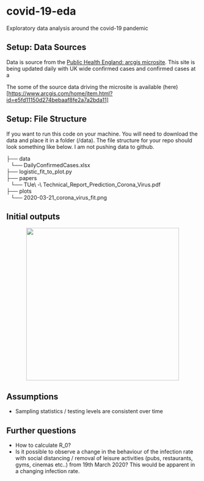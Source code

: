 # covid-19-eda
Exploratory data analysis around the covid-19 pandemic 

## Setup: Data Sources

Data is source from the [Public Health England: arcgis microsite](https://www.arcgis.com/apps/opsdashboard/index.html#/f94c3c90da5b4e9f9a0b19484dd4bb14). This site is being updated daily with UK wide confirmed cases and confirmed cases at a 

The some of the source data driving the microsite is available (here)[https://www.arcgis.com/home/item.html?id=e5fd11150d274bebaaf8fe2a7a2bda11]

## Setup: File Structure 

If you want to run this code on your machine. You will need to download the data and place it in a folder (/data). The file structure for your repo should look something like below. I am not pushing data to github. 

├── data  
   └── DailyConfirmedCases.xlsx  
├── logistic_fit_to_plot.py  
├── papers  
   └── TUe\ -\ Technical_Report_Prediction_Corona_Virus.pdf  
├── plots  
   └── 2020-03-21_corona_virus_fit.png  


## Initial outputs 

<center>
<img src="https://github.com/jdzool/blob/master/plots/2020-03-21_corona_virus_fit.png" height="400">
</center>

## Assumptions
* Sampling statistics / testing levels are consistent over time



## Further questions  

* How to calculate R_0?  
* Is it possible to observe a change in the behaviour of the infection rate with social distancing / removal of leisure activities (pubs, restaurants, gyms, cinemas etc..) from 19th March 2020? This would be apparent in a changing infection rate. 